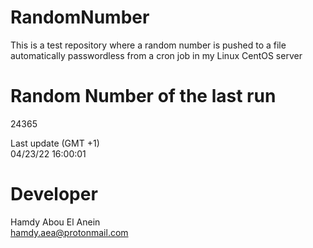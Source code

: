 # RandomNumber    
This is a test repository where a random number is pushed to a file automatically passwordless from a cron job in my Linux CentOS server    
# Random Number of the last run   
24365
      
Last update (GMT +1)    
04/23/22 16:00:01
# Developer    
Hamdy Abou El Anein   
hamdy.aea@protonmail.com
